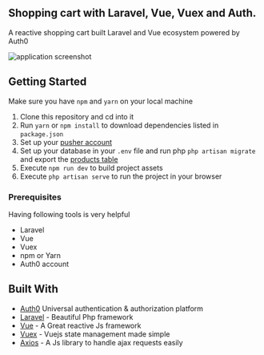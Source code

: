 ## Shopping cart with Laravel, Vue, Vuex and Auth.

A reactive shopping cart built Laravel and Vue ecosystem powered by Auth0

![application screenshot](public/images/live_comments_laravel_pusher.gif "A live commenting system with Laravel, Vue.js and Pusher")


## Getting Started
Make sure you have `npm` and `yarn` on your local machine

1.  Clone this repository and cd into it
2.  Run `yarn` or `npm install` to download dependencies listed in `package.json`
3.  Set up your [pusher account](https://dashboard.pusher.com/accounts/sign_up)
4.  Set up your database in your `.env` file and run php `php artisan migrate` 
and export the [products table](https://drive.google.com/file/d/183qhkcqYxsqWnb2CX2JrZMJUZwbmK7NE/view?usp=sharing)
5.  Execute `npm run dev` to build project assets
6.  Execute `php artisan serve` to run the project in your browser

### Prerequisites
Having following tools is very helpful

* Laravel
* Vue
* Vuex
* npm or Yarn
* Auth0 account


## Built With

* [Auth0](https://auth0.com/) Universal authentication & authorization platform
* [Laravel](https://laravel.com.com/) - Beautiful Php framework
* [Vue](https://vuejs.org/) - A Great reactive Js framework
* [Vuex](https://vuex.vuejs.org/) - Vuejs state management made simple
* [Axios](https://vuejs.org/) - A Js library to handle ajax requests easily
